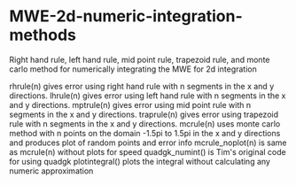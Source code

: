 # MWE-2d-numeric-integration-methods
Right hand rule, left hand rule, mid point rule, trapezoid rule, and monte carlo method for numerically integrating the MWE for 2d integration

rhrule(n) gives error using right hand rule with n segments in the x and y directions.
lhrule(n) gives error using left hand rule with n segments in the x and y directions.
mptrule(n) gives error using mid point rule with n segments in the x and y directions.
traprule(n) gives error using trapezoid rule with n segments in the x and y directions.
mcrule(n) uses monte carlo method with n points on the domain -1.5pi to 1.5pi in the x and y directions and produces plot of random points and error info
mcrule_noplot(n) is same as mcrule(n) without plots for speed
quadgk_numint() is Tim's original code for using quadgk
plotintegral() plots the integral without calculating any numeric approximation
